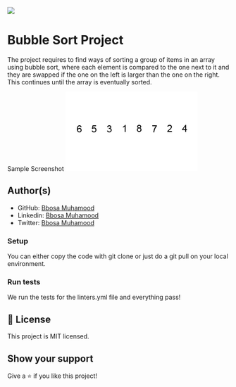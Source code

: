 ![](https://img.shields.io/badge/Microverse-blueviolet)

# Bubble Sort Project

The project requires to find ways of sorting a group of items in an array using bubble sort, where each element is compared to the one next to it and they are swapped if the one on the left is larger than the one on the right. This continues until the array is eventually sorted.

Sample Screenshot
![screenshot](Bubble-sort-example-300px.gif)

## Author(s)
- GitHub: [Bbosa Muhamood](https://github.com/bmuhamood)
- Linkedin: [Bbosa Muhamood](https://www.linkedin.com/in/bbosa-muhamood-06845576)
- Twitter: [Bbosa Muhamood](https://twitter.com/croixtechfirm)

### Setup
You can either copy the code with git clone or just do a git pull on your local environment.

### Run tests
We run the tests for the linters.yml file and everything pass!

## 📝 License
This project is MIT licensed.

## Show your support
Give a ⭐️ if you like this project!
